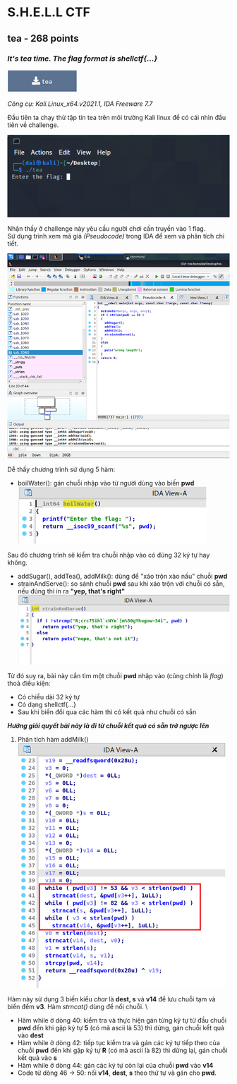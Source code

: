 # **S.H.E.L.L CTF**
## **tea** - 268 points 
### *It's tea time. The flag format is shellctf{...}*
[![Foo](/2022/shellctf/images/img_tea.PNG)](https://github.com/LaoDaiDia/CTF/blob/main/2022/shellctf/tea)

*Công cụ: Kali.Linux_x64.v2021.1, IDA Freeware 7.7*

Đầu tiên ta chạy thử tập tin tea trên môi trường Kali linux để có cái nhìn đầu tiên về challenge.

<!-- <p align='center'>
<img  src="/2022/shellctf/images/img_tea_file.PNG" alt="Chương trình tea"></p> -->
![](/2022/shellctf/images/img_tea_file.PNG)


Nhận thấy ở challenge này yêu cầu người chơi cần truyền vào 1 flag.\
Sử dụng trình xem mã giả *(Pseudocode)* trong IDA để xem và phân tích chi tiết.
<!-- <p align='center'>
<img  src="/2022/shellctf/images/img_ida_pseudocode.PNG" alt="Trình xem mã giả trong IDA" style="width:724px;height:667px;"></p> -->
![](/2022/shellctf/images/img_ida_pseudocode.PNG)

Dễ thấy chương trình sử dụng 5 hàm:
- boilWater(): gán chuỗi nhập vào từ người dùng vào biến **pwd** \
![](/2022/shellctf/images/img_boilWater.PNG)


Sau đó chương trình sẽ kiểm tra chuỗi nhập vào có đúng 32 ký tự hay không.
- addSugar(), addTea(), addMilk(): dùng để "xáo trộn xào nấu" chuỗi **pwd**
- strainAndServe(): so sánh chuỗi **pwd** sau khi xáo trộn với chuỗi có sẵn, nếu đúng thì in ra **"yep, that's right"**
![](/2022/shellctf/images/img_strainAndServe.PNG)

Từ đó suy ra, bài này cần tìm một chuỗi **pwd** nhập vào (cũng chính là *flag*) thoả điều kiện: 
+ Có chiều dài 32 ký tự
+ Có dạng shellctf{...}
+ Sau khi biến đổi qua các hàm thì có kết quả như chuỗi có sẵn

**_Hướng giải quyết bài này là đi từ chuỗi kết quả có sẵn trở ngược lên_**

1. Phân tích hàm addMilk() 
![](/2022/shellctf/images/img_addMilk.PNG) 

Hàm này sử dụng 3 biến kiểu *char* là **dest, s** và **v14** để lưu chuỗi tạm và biến đếm **v3**. Hàm *strncat()* dùng để nối chuỗi. \
- Hàm while ở dòng 40: kiểm tra và thực hiện gán từng ký tự từ đầu chuỗi **pwd** đến khi gặp ký tự **5** (có mã ascii là 53) thì dừng, gán chuỗi kết quả vào **dest** 
- Hàm while ở dòng 42: tiếp tục kiểm tra và gán các ký tự tiếp theo của chuỗi **pwd** đến khi gặp ký tự **R** (có mã ascii là 82) thì dừng lại, gán chuỗi kết quả vào **s**
- Hàm while ở dòng 44: gán các ký tự còn lại của chuỗi **pwd** vào **v14**
- Code từ dòng 46 -> 50: nối **v14**, **dest**, **s** theo thứ tự và gán cho **pwd**.
